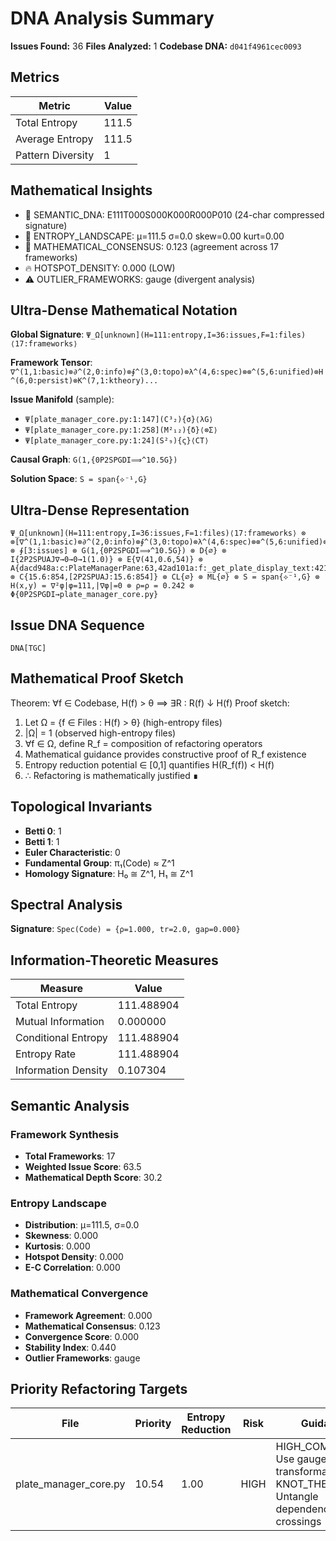 # DNA Analysis Summary

**Issues Found:** 36
**Files Analyzed:** 1
**Codebase DNA:** `d041f4961cec0093`

## Metrics

| Metric | Value |
|--------|-------|
| Total Entropy | 111.5 |
| Average Entropy | 111.5 |
| Pattern Diversity | 1 |

## Mathematical Insights

- 🧬 SEMANTIC_DNA: E111T000S000K000R000P010 (24-char compressed signature)
- 🌄 ENTROPY_LANDSCAPE: μ=111.5 σ=0.0 skew=0.00 kurt=0.00
- 🔬 MATHEMATICAL_CONSENSUS: 0.123 (agreement across 17 frameworks)
- 🔥 HOTSPOT_DENSITY: 0.000 (LOW)
- ⚠️  OUTLIER_FRAMEWORKS: gauge (divergent analysis)

## Ultra-Dense Mathematical Notation

**Global Signature**: `Ψ_Ω[unknown](H=111:entropy,I=36:issues,F=1:files)⟨17:frameworks⟩`

**Framework Tensor**: `∇^(1,1:basic)⊗∂^(2,0:info)⊗∮^(3,0:topo)⊗λ^(4,6:spec)⊗⊗^(5,6:unified)⊗H^(6,0:persist)⊗K^(7,1:ktheory)...`

**Issue Manifold** (sample):
- `Ψ[plate_manager_core.py:1:147](C³₂){σ}⟨λG⟩`
- `Ψ[plate_manager_core.py:1:258](M²₁₂){δ}⟨⊗Σ⟩`
- `Ψ[plate_manager_core.py:1:24](S²₉){ς}⟨CT⟩`

**Causal Graph**: `G(1,{0P2SPGDI⟹^10.5G})`

**Solution Space**: `S = span{⟡⁻¹,G}`

## Ultra-Dense Representation

```
Ψ_Ω[unknown](H=111:entropy,I=36:issues,F=1:files)⟨17:frameworks⟩ ⊗ ⊗[∇^(1,1:basic)⊗∂^(2,0:info)⊗∮^(3,0:topo)⊗λ^(4,6:spec)⊗⊗^(5,6:unified)⊗H^(6,0:persist)⊗K^(7,1:ktheory)⊗∞^(8,1:ultimate)⊗⟂^(9,0:percol)⊗Ω^(10,1:random)⊗G^(11,9:gauge)⊗S^(12,1:spin)⊗⟡^(13,0:knot)⊗M^(14,1:matroid)⊗C^(15,1:category)⊗T^(16,6:tropical)⊗Σ^(17,2:advanced)] ⊗ ∮[3:issues] ⊗ G(1,{0P2SPGDI⟹^10.5G}) ⊗ D{∅} ⊗ I{2P2SPUAJ∇→0→0→1(1.0)} ⊗ E{∇(41,0.6,54)} ⊗ A{dacd948a:c:PlateManagerPane:63,42ad101a:f:_get_plate_display_text:421,ac3b4a94:f:_handle_remove_dialog_result:728,96c72abd:f:_initialize_ui:155,40f4470d:f:_refresh_plates:930,40914bfe:f:_update_plate_status_locally_and_notify:909,cdcd2f73:f:_get_selected_orchestrators_for_action:266,bede5c8f:f:_create_key_bindings:491,591073eb:f:container:287,6536f63b:f:_handle_add_dialog_result:704} ⊗ C{15.6:854,[2P2SPUAJ:15.6:854]} ⊗ CL{∅} ⊗ ML{∅} ⊗ S = span{⟡⁻¹,G} ⊗ H(x,y) = ∇²φ|φ=111,|∇φ|=0 ⊗ ρ=ρ = 0.242 ⊗ Φ{0P2SPGDI→plate_manager_core.py}
```

## Issue DNA Sequence

```
DNA[TGC]
```

## Mathematical Proof Sketch

Theorem: ∀f ∈ Codebase, H(f) > θ ⟹ ∃R : R(f) ↓ H(f)
Proof sketch:
1. Let Ω = {f ∈ Files : H(f) > θ} (high-entropy files)
2. |Ω| = 1 (observed high-entropy files)
3. ∀f ∈ Ω, define R_f = composition of refactoring operators
4. Mathematical guidance provides constructive proof of R_f existence
5. Entropy reduction potential ∈ [0,1] quantifies H(R_f(f)) < H(f)
6. ∴ Refactoring is mathematically justified ∎

## Topological Invariants

- **Betti 0**: 1
- **Betti 1**: 1
- **Euler Characteristic**: 0
- **Fundamental Group**: π₁(Code) ≈ Z^1
- **Homology Signature**: H₀ ≅ Z^1, H₁ ≅ Z^1

## Spectral Analysis

**Signature**: `Spec(Code) = {ρ=1.000, tr=2.0, gap=0.000}`

## Information-Theoretic Measures

| Measure | Value |
|---------|-------|
| Total Entropy | 111.488904 |
| Mutual Information | 0.000000 |
| Conditional Entropy | 111.488904 |
| Entropy Rate | 111.488904 |
| Information Density | 0.107304 |

## Semantic Analysis

### Framework Synthesis
- **Total Frameworks**: 17
- **Weighted Issue Score**: 63.5
- **Mathematical Depth Score**: 30.2

### Entropy Landscape
- **Distribution**: μ=111.5, σ=0.0
- **Skewness**: 0.000
- **Kurtosis**: 0.000
- **Hotspot Density**: 0.000
- **E-C Correlation**: 0.000

### Mathematical Convergence
- **Framework Agreement**: 0.000
- **Mathematical Consensus**: 0.123
- **Convergence Score**: 0.000
- **Stability Index**: 0.440
- **Outlier Frameworks**: gauge

## Priority Refactoring Targets

| File | Priority | Entropy Reduction | Risk | Guidance |
|------|----------|-------------------|------|----------|
| plate_manager_core.py | 10.54 | 1.00 | HIGH | HIGH_COMPLEXITY: Use gauge theory transformations, KNOT_THEORY: Untangle dependency crossings |
